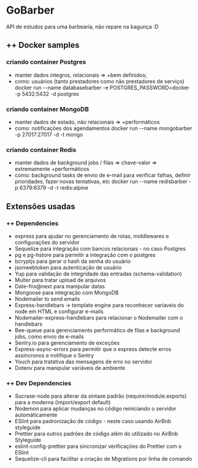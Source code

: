 # GoBarber
  API de estudos para uma barbearia, não repare na bagunça :D
  
## ++ Docker samples

### criando container Postgres
  - manter dados integros, relacionais => +bem definidos;
  - como: usuários (tanto prestadores como não prestadores de serviço)
docker run --name databasebarber -e POSTGRES_PASSWORD=docker -p 5432:5432 -d postgres

### criando container MongoDB
  - manter dados de estado, não relacionais => +performáticos
  - como: notificações dos agendamentos
docker run --name mongobarber -p 27017:27017 -d  -t mongo

### criando container Redis
  - manter dados de background jobs / filas => chave-valor => extremamente +performáticos
  - como: background tasks de envio de e-mail para verificar falhas, definir prioridades, fazer novas tentativas, etc
docker run --name redisbarber -p 6379:6379 -d -t redis:alpine

## Extensões usadas

### ++ Dependencies

- express para ajudar no gerenciamento de rotas, middlewares e configurações do servidor
- Sequelize para integração com bancos relacionais - no caso Postgres
- pg e pg-hstore para permitir a integração com o postgres
- bcryptjs para gerar o hash da senha do usuário
- jsonwebtoken para autenticação de usuário
- Yup para validação de integridade das entradas (schema-validation)
- Multer para tratar upload de arquivos
- Date-fns@next para manipular datas
- Mongoose para integração com MongoDB
- Nodemailer to send emails
- Express-handlebars -> template engine para reconhecer variaveis do node em HTML e configurar e-mails
- Nodemailer-express-handlebars para relacionar o Nodemailer com o handlebars
- Bee-queue para gerenciamento performático de filas e background jobs, como envio de e-mails
- Sentry.io para gerenciamento de exceções
- Express-async-errors para permitir que o express detecte erros assíncronos e notifique o Sentry
- Youch para tratativa das mensagens de erro no servidor
- Dotenv para manipular variáveis de ambiente

### ++ Dev Dependencies
- Sucrase-node para alterar da sintaxe padrão (require/module.exports) para a moderna (import/export default)
- Nodemon para aplicar mudanças no código reiniciando o servidor automáticamente
- ESlint para padronização de código - neste caso usando AirBnb styleguide
- Prettier para outros padrões de código além do utilizado no AirBnb Styleguide
- eslint-config-prettier para sincronizar verificações do Prettier com o ESlint
- Sequelize-cli para facilitar a criação de Migrations por linha de comando
